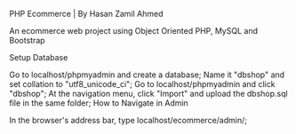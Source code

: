 PHP Ecommerce | By Hasan Zamil Ahmed

An ecommerce web project using Object Oriented PHP, MySQL and Bootstrap

Setup Database

Go to localhost/phpmyadmin and create a database;
Name it "dbshop" and set collation to "utf8_unicode_ci";
Go to localhost/phpmyadmin and click "dbshop";
At the navigation menu, click "Import" and upload the dbshop.sql file in the same folder;
How to Navigate in Admin

In the browser's address bar, type localhost/ecommerce/admin/;
